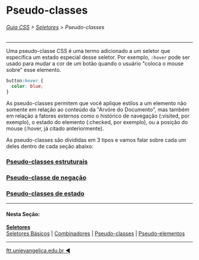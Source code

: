 # Pseudo-classes
###### [Guia CSS](../README.md) > [Seletores](./seletores.md) > Pseudo-classes
---

Uma pseudo-classe CSS é uma termo adicionado a um seletor que específica um estado especial desse seletor. Por exemplo, `:hover` pode ser usado para mudar a cor de um botão quando o usuário "coloca o mouse sobre" esse elemento.

```css
button:hover {
  color: blue;
}
```

As pseudo-classes permitem que você aplique estilos a um elemento não somente em relação ao conteúdo da "Arvóre do Documento", mas também em relação a fatores externos como o histórico de navegação (:visited, por exemplo), o estado do elemento (:checked, por exemplo), ou a posição do mouse (:hover, já citado anteriormente).

As pseudo-classes são divididas em 3 tipos e vamos falar sobre cada um deles dentro de cada seção abaixo:

### [Pseudo-classes estruturais](./pseudo-classes-estruturais.md)
### [Pseudo-classe de negação]()
### [Pseudo-classes de estado]()

---
#### Nesta Seção:
[**Seletores**](./seletores.md)   
[Seletores Básicos](./seletores-basicos.md) | [Combinadores](./combinadores.md) | [Pseudo-classes](./pseudo-classes.md) | [Pseudo-elementos](./pseudo-elementos.md)

---
[ftt.unievangelica.edu.br :arrow_backward:](http://ftt.unievangelica.edu.br) 
